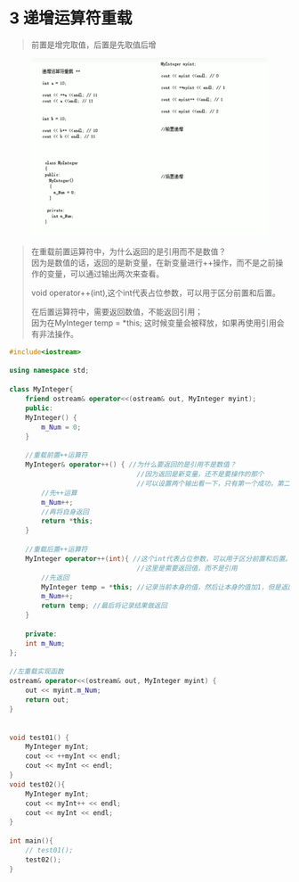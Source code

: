 # 3 递增运算符重载

> 前置是增完取值，后置是先取值后增

<figure><img src="../../../.gitbook/assets/image (10).png" alt=""><figcaption></figcaption></figure>

> 在重载前置运算符中，为什么返回的是引用而不是数值？\
> 因为是数值的话，返回的是新变量，在新变量进行++操作，而不是之前操作的变量，可以通过输出两次来查看。
>
> void operator++(int),这个int代表占位参数，可以用于区分前置和后置。
>
> 在后置运算符中，需要返回数值，不能返回引用；\
> 因为在MyInteger temp = \*this; 这时候变量会被释放，如果再使用引用会有非法操作。

```cpp
#include<iostream>

using namespace std;

class MyInteger{
    friend ostream& operator<<(ostream& out, MyInteger myint);
    public:
    MyInteger() {
		m_Num = 0;
	}

    //重载前置++运算符
    MyInteger& operator++() { //为什么要返回的是引用不是数值？
                                //因为返回是新变量，还不是要操作的那个
                                //可以设置两个输出看一下，只有第一个成功，第二个失败。
		//先++运算
		m_Num++;
		//再将自身返回
		return *this;
	}

    //重载后置++运算符
    MyInteger operator++(int){ //这个int代表占位参数，可以用于区分前置和后置。
                                //这里是需要返回值，而不是引用
        //先返回
		MyInteger temp = *this; //记录当前本身的值，然后让本身的值加1，但是返回的是以前的值，达到先返回后++；
		m_Num++;
		return temp; //最后将记录结果做返回
    }

    private:
	int m_Num;
};

//左重载实现函数
ostream& operator<<(ostream& out, MyInteger myint) {
	out << myint.m_Num;
	return out;
}


void test01() {
	MyInteger myInt;
	cout << ++myInt << endl;
	cout << myInt << endl;
}
void test02(){
    MyInteger myInt;
    cout << myInt++ << endl;
    cout << myInt << endl;
}

int main(){
    // test01();
    test02();
}
```
